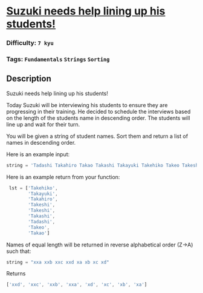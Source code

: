 # [Suzuki needs help lining up his students!](https://www.codewars.com/kata/5701800886306a876a001031)

### Difficulty: `7 kyu`

### Tags: `Fundamentals` `Strings` `Sorting`

## Description

Suzuki needs help lining up his students!

Today Suzuki will be interviewing his students to ensure they are progressing in their training. He decided to schedule the interviews based on the length of the students name in descending order. The students will line up and wait for their turn.

You will be given a string of student names. Sort them and return a list of names in descending order.

Here is an example input:

```js
string = 'Tadashi Takahiro Takao Takashi Takayuki Takehiko Takeo Takeshi Takeshi'
```

Here is an example return from your function:

```js
 lst = ['Takehiko',
        'Takayuki',
        'Takahiro',
        'Takeshi',
        'Takeshi',
        'Takashi',
        'Tadashi',
        'Takeo',
        'Takao']
```

Names of equal length will be returned in reverse alphabetical order (Z->A) such that:

```js
string = "xxa xxb xxc xxd xa xb xc xd"
```

Returns

```js
['xxd', 'xxc', 'xxb', 'xxa', 'xd', 'xc', 'xb', 'xa']
```